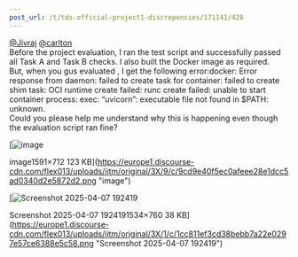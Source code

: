 ```yaml
---
post_url: /t/tds-official-project1-discrepencies/171141/428
---
```

[@Jivraj](/u/jivraj) [@carlton](/u/carlton)  
Before the project evaluation, I ran the test script and successfully passed all Task A and Task B checks. I also built the Docker image as required.  
But, when you gus evaluated , I get the following error:docker: Error response from daemon: failed to create task for container: failed to create shim task: OCI runtime create failed: runc create failed: unable to start container process: exec: “uvicorn”: executable file not found in $PATH: unknown.  
Could you please help me understand why this is happening even though the evaluation script ran fine?  

[![image](https://europe1.discourse-cdn.com/flex013/uploads/iitm/optimized/3X/9/c/9cd9e40f5ec0afeee28e1dcc5ad0340d2e5872d2_2_690x308.png)

image1591×712 123 KB](https://europe1.discourse-cdn.com/flex013/uploads/iitm/original/3X/9/c/9cd9e40f5ec0afeee28e1dcc5ad0340d2e5872d2.png "image")

  

[![Screenshot 2025-04-07 192419](https://europe1.discourse-cdn.com/flex013/uploads/iitm/optimized/3X/1/c/1cc811ef3cd38bebb7a22e0297e57ce6388e5c58_2_690x341.png)

Screenshot 2025-04-07 1924191534×760 38 KB](https://europe1.discourse-cdn.com/flex013/uploads/iitm/original/3X/1/c/1cc811ef3cd38bebb7a22e0297e57ce6388e5c58.png "Screenshot 2025-04-07 192419")